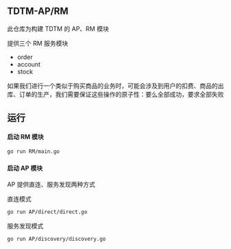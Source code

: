 ## TDTM-AP/RM

此仓库为构建 TDTM 的 AP、RM 模块

提供三个 RM 服务模块
- order
- account
- stock

如果我们进行一个类似于购买商品的业务时，可能会涉及到用户的扣费、商品的出库、订单的生产，我们需要保证这些操作的原子性：要么全部成功，要求全部失败

## 运行

#### 启动 RM 模块
```sh
go run RM/main.go
```

#### 启动 AP 模块

AP 提供直连、服务发现两种方式

直连模式
```sh
go run AP/direct/direct.go
```
服务发现模式
```sh
go run AP/discovery/discovery.go
```
